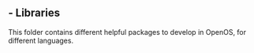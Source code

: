 ## - Libraries

This folder contains different helpful packages to develop in OpenOS, for different languages.
